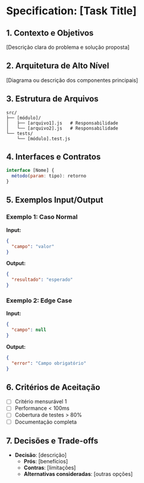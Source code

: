 # Specification: [Task Title]

## 1. Contexto e Objetivos
[Descrição clara do problema e solução proposta]

## 2. Arquitetura de Alto Nível
[Diagrama ou descrição dos componentes principais]

## 3. Estrutura de Arquivos
```
src/
├── [módulo]/
│   ├── [arquivo1].js   # Responsabilidade
│   └── [arquivo2].js   # Responsabilidade
└── tests/
    └── [módulo].test.js
```

## 4. Interfaces e Contratos
```javascript
interface [Nome] {
  método(param: tipo): retorno
}
```

## 5. Exemplos Input/Output
### Exemplo 1: Caso Normal
**Input:**
```json
{
  "campo": "valor"
}
```
**Output:**
```json
{
  "resultado": "esperado"
}
```

### Exemplo 2: Edge Case
**Input:**
```json
{
  "campo": null
}
```
**Output:**
```json
{
  "error": "Campo obrigatório"
}
```

## 6. Critérios de Aceitação
- [ ] Critério mensurável 1
- [ ] Performance < 100ms
- [ ] Cobertura de testes > 80%
- [ ] Documentação completa

## 7. Decisões e Trade-offs
- **Decisão**: [descrição]
  - **Prós**: [benefícios]
  - **Contras**: [limitações]
  - **Alternativas consideradas**: [outras opções]
